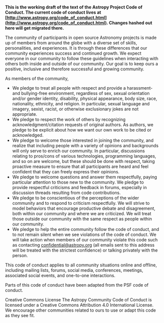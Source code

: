 **This is the working draft of the text of the Astropy Project Code of Conduct. The current code of conduct lives at [http://www.astropy.org/code_of_conduct.html](http://www.astropy.org/code_of_conduct.html). Changes hashed out here will get migrated there.**

The community of participants in open source Astronomy projects is made up of members from around the globe with a diverse set of skills, personalities, and experiences. It is through these differences that our community experiences success and continued growth. We expect everyone in our community to follow these guidelines when interacting with others both inside and outside of our community. Our goal is to keep ours a positive, inclusive and therefore successful and growing community.

As members of the community,

- We pledge to treat all people with respect and provide a harassment- and bullying-free environment, regardless of sex, sexual orientation and/or gender identity, disability, physical appearance, body size, race, nationality, ethnicity, and religion. In particular, sexual language and imagery, sexist, racist, or otherwise exclusionary jokes are not appropriate.
- We pledge to respect the work of others by recognizing acknowledgment/citation requests of original authors. As authors, we pledge to be explicit about how we want our own work to be cited or acknowledged.
- We pledge to welcome those interested in joining the community, and realize that including people with a variety of opinions and backgrounds will only serve to enrich our community. In particular, discussions relating to pros/cons of various technologies, programming languages, and so on are welcome, but these should be done with respect, taking proactive measure to ensure that all participants are heard and feel confident that they can freely express their opinions.
- We pledge to welcome questions and answer them respectfully, paying particular attention to those new to the community. We pledge to provide respectful criticisms and feedback in forums, especially in discussion threads resulting from code contributions.
- We pledge to be conscientious of the perceptions of the wider community and to respond to criticism respectfully. We will strive to model behaviors that encourage productive debate and disagreement, both within our community and where we are criticized. We will treat those outside our community with the same respect as people within our community.
- We pledge to help the entire community follow the code of conduct, and to not remain silent when we see violations of the code of conduct. We will take action when members of our community violate this code such as contacting confidential@astropy.org (all emails sent to this address will be treated with the strictest confidence) or talking privately with the person.

This code of conduct applies to all community situations online and offline, including mailing lists, forums, social media, conferences, meetings, associated social events, and one-to-one interactions.

Parts of this code of conduct have been adapted from the PSF code of conduct.

Creative Commons License
The Astropy Community Code of Conduct is licensed under a Creative Commons Attribution 4.0 International License. We encourage other communities related to ours to use or adapt this code as they see fit.
